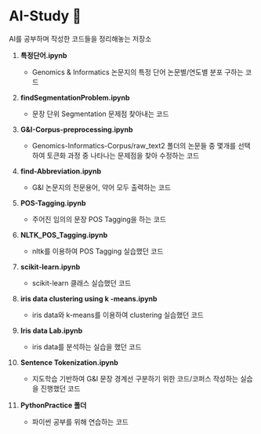 # AI-Study 📝

AI를 공부하며 작성한 코드들을 정리해놓는 저장소

1. **특정단어.ipynb**
    - Genomics & Informatics 논문지의 특정 단어 논문별/연도별 분포 구하는 코드

2. **findSegmentationProblem.ipynb**
    - 문장 단위 Segmentation 문제점 찾아내는 코드

3. **G&I-Corpus-preprocessing.ipynb**
    - Genomics-Informatics-Corpus/raw_text2 폴더의 논문들 중 몇개를 선택하여 토큰화 과정 중 나타나는 문제점을 찾아 수정하는 코드

3. **find-Abbreviation.ipynb**
    - G&I 논문지의 전문용어, 약어 모두 출력하는 코드

4. **POS-Tagging.ipynb**
    - 주어진 임의의 문장 POS Tagging을 하는 코드

5. **NLTK_POS_Tagging.ipynb**
    - nltk를 이용하여 POS Tagging 실습했던 코드

5. **scikit-learn.ipynb**
    - scikit-learn 클래스 실습했던 코드

6. **iris data clustering using k -means.ipynb**
    - iris data와 k-means를 이용하여 clustering 실습했던 코드

7. **Iris data Lab.ipynb**
    - iris data를 분석하는 실습을 했던 코드

8. **Sentence Tokenization.ipynb**
    - 지도학습 기반하여 G&I 문장 경계선 구분하기 위한 코드/코퍼스 작성하는 실습을 진행했던 코드

9. **PythonPractice 폴더**
    - 파이썬 공부를 위해 연습하는 코드